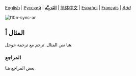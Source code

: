 [English](README.md) | [Русский](README-ru.md) | **[العَرَبِيَّة](README-ar.md)** | [简体中文](README-zh-Hans.md) | [Español](README-es.md) | [Français](README-fr.md) | *[Add](https://github.com/markdown-localization/markdown-localization-spec#workflow)* <!-- l10n:select -->

<!-- l10n:ignore start -->
![l10n-sync-ar](https://github.com/markdown-localization/markdown-localization-spec/workflows/l10n-sync-ar/badge.svg)
<!-- l10n:ignore end -->

<!-- l10n:p
## Example A

Here is a text of example.
l10n:p -->
## المثال أ

هنا نص المثال. ترجم مع ترجمة جوجل.

<!-- l10n:p
### References

Some references here.
l10n:p -->
### المراجع

بعض المراجع هنا.
